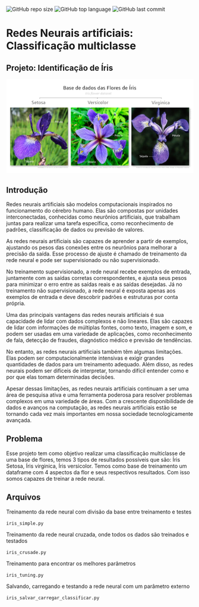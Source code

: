 ![GitHub repo size](https://img.shields.io/github/repo-size/LucasHARosa/IA_multiclass_classification)
![GitHub top language](https://img.shields.io/github/languages/top/LucasHARosa/IA_multiclass_classification)
![GitHub last commit](https://img.shields.io/github/last-commit/LucasHARosa/IA_multiclass_classification)

# Redes Neurais artificiais: Classificação multiclasse
## Projeto: Identificação de Íris

<p align="center">
    <img src="./imagens/Flores_de_Íris.png" width="600px">
</p>


## Introdução

Redes neurais artificiais são modelos computacionais inspirados no funcionamento do cérebro humano. Elas são compostas por unidades interconectadas, conhecidas como neurônios artificiais, que trabalham juntas para realizar uma tarefa específica, como reconhecimento de padrões, classificação de dados ou previsão de valores.

As redes neurais artificiais são capazes de aprender a partir de exemplos, ajustando os pesos das conexões entre os neurônios para melhorar a precisão da saída. Esse processo de ajuste é chamado de treinamento da rede neural e pode ser supervisionado ou não supervisionado.

No treinamento supervisionado, a rede neural recebe exemplos de entrada, juntamente com as saídas corretas correspondentes, e ajusta seus pesos para minimizar o erro entre as saídas reais e as saídas desejadas. Já no treinamento não supervisionado, a rede neural é exposta apenas aos exemplos de entrada e deve descobrir padrões e estruturas por conta própria.

Uma das principais vantagens das redes neurais artificiais é sua capacidade de lidar com dados complexos e não lineares. Elas são capazes de lidar com informações de múltiplas fontes, como texto, imagem e som, e podem ser usadas em uma variedade de aplicações, como reconhecimento de fala, detecção de fraudes, diagnóstico médico e previsão de tendências.

No entanto, as redes neurais artificiais também têm algumas limitações. Elas podem ser computacionalmente intensivas e exigir grandes quantidades de dados para um treinamento adequado. Além disso, as redes neurais podem ser difíceis de interpretar, tornando difícil entender como e por que elas tomam determinadas decisões.

Apesar dessas limitações, as redes neurais artificiais continuam a ser uma área de pesquisa ativa e uma ferramenta poderosa para resolver problemas complexos em uma variedade de áreas. Com a crescente disponibilidade de dados e avanços na computação, as redes neurais artificiais estão se tornando cada vez mais importantes em nossa sociedade tecnologicamente avançada.

## Problema

Esse projeto tem como objetivo realizar uma classificação multiclasse de uma base de flores, temos 3 tipos de resultados possíveis que são: Íris Setosa, Íris virginica, Íris versicolor. Temos como base de treinamento um dataframe com 4 aspectos da flor e seus respectivos resultados. Com isso somos capazes de treinar a rede neural.

## Arquivos

Treinamento da rede neural com divisão da base entre treinamento e testes

    iris_simple.py

Treinamento da rede neural cruzada, onde todos os dados são treinados e testados

    iris_crusade.py

Treinamento para encontrar os melhores parâmetros

    iris_tuning.py

Salvando, carregando e testando a rede neural com um parâmetro externo 

    iris_salvar_carregar_classificar.py
